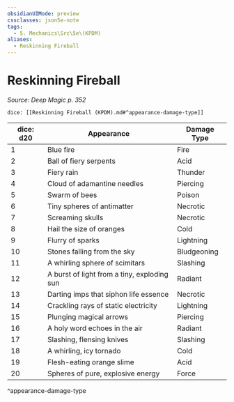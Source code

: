 ```yaml
---
obsidianUIMode: preview
cssclasses: json5e-note
tags:
  - 5. Mechanics\Src\5e\(KPDM)
aliases:
  - Reskinning Fireball
---
```

# Reskinning Fireball
*Source: Deep Magic p. 352* 

`dice: [[Reskinning Fireball (KPDM).md#^appearance-damage-type]]`

| dice: d20 | Appearance | Damage Type |
|-----------|------------|-------------|
| 1 | Blue fire | Fire |
| 2 | Ball of fiery serpents | Acid |
| 3 | Fiery rain | Thunder |
| 4 | Cloud of adamantine needles | Piercing |
| 5 | Swarm of bees | Poison |
| 6 | Tiny spheres of antimatter | Necrotic |
| 7 | Screaming skulls | Necrotic |
| 8 | Hail the size of oranges | Cold |
| 9 | Flurry of sparks | Lightning |
| 10 | Stones falling from the sky | Bludgeoning |
| 11 | A whirling sphere of scimitars | Slashing |
| 12 | A burst of light from a tiny, exploding sun | Radiant |
| 13 | Darting imps that siphon life essence | Necrotic |
| 14 | Crackling rays of static electricity | Lightning |
| 15 | Plunging magical arrows | Piercing |
| 16 | A holy word echoes in the air | Radiant |
| 17 | Slashing, flensing knives | Slashing |
| 18 | A whirling, icy tornado | Cold |
| 19 | Flesh-eating orange slime | Acid |
| 20 | Spheres of pure, explosive energy | Force |
^appearance-damage-type
